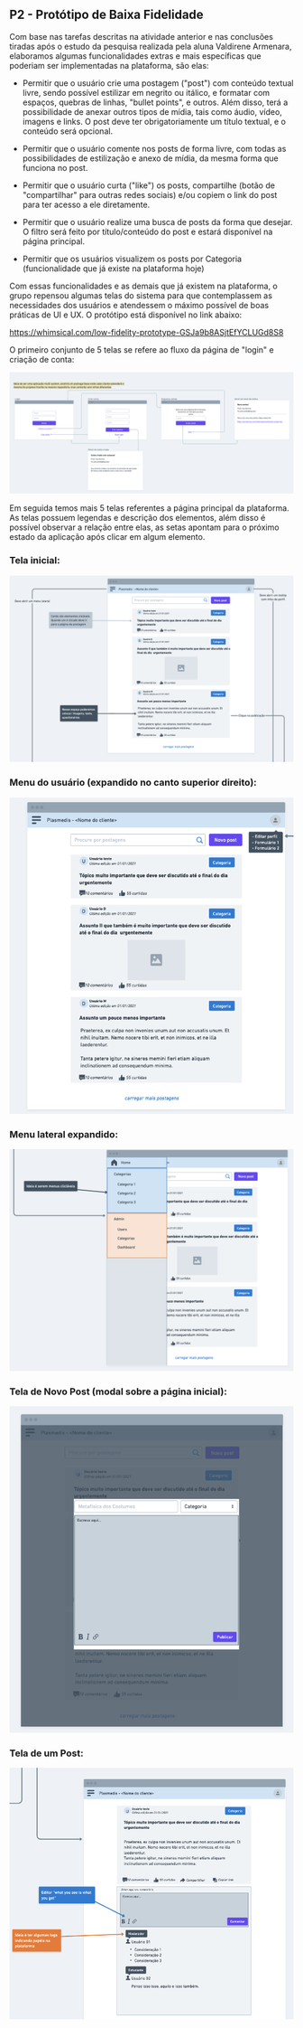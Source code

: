 ## P2 - Protótipo de Baixa Fidelidade 

Com base nas tarefas descritas na atividade anterior e nas conclusões tiradas após o estudo da pesquisa realizada pela aluna Valdirene Armenara, elaboramos algumas funcionalidades extras e mais específicas que poderiam ser implementadas na plataforma, são elas:

- Permitir que o usuário crie uma postagem ("post") com conteúdo textual livre, sendo possível estilizar em negrito ou itálico, e formatar com espaços, quebras de linhas, "bullet points", e outros. Além disso, terá a possibilidade de anexar outros tipos de mídia, tais como áudio, vídeo, imagens e links. O post deve ter obrigatoriamente um título textual, e o conteúdo será opcional. 

- Permitir que o usuário comente nos posts de forma livre, com todas as possibilidades de estilização e anexo de mídia, da mesma forma que funciona no post.

- Permitir que o usuário curta ("like") os posts, compartilhe (botão de "compartilhar" para outras redes sociais) e/ou copiem o link do post para ter acesso a ele diretamente. 

- Permitir que o usuário realize uma busca de posts da forma que desejar. O filtro será feito por título/conteúdo do post e estará disponível na página principal.

- Permitir que os usuários visualizem os posts por Categoria (funcionalidade que já existe na plataforma hoje) 

Com essas funcionalidades e as demais que já existem na plataforma, o grupo repensou algumas telas do sistema para que contemplassem as necessidades dos usuários e atendessem o máximo possível de boas práticas de UI e UX. O protótipo está disponível no link abaixo:

https://whimsical.com/low-fidelity-prototype-GSJa9b8ASjtEfYCLUGd8S8

O primeiro conjunto de 5 telas se refere ao fluxo da página de "login" e criação de conta:

![Tela de login e criação de conta](./images/login.png)

Em seguida temos mais 5 telas referentes a página principal da plataforma. As telas possuem legendas e descrição dos elementos, além disso é possível observar a relação entre elas, as setas apontam para o próximo estado da aplicação após clicar em algum elemento.

### Tela inicial: 

![Tela inicial](./images/home.png)

### Menu do usuário (expandido no canto superior direito): 

![Menu do usuário](./images/menu_usuario.png)

### Menu lateral expandido: 

![Menu lateral](./images/menu_lateral.png)

### Tela de Novo Post (modal sobre a página inicial): 

![Novo post](./images/novo_post.png)

### Tela de um Post: 

![Tela do post](./images/post.png)

